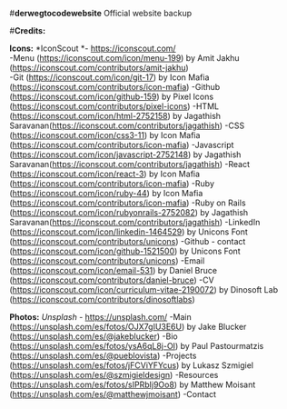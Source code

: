 #**derwegtocodewebsite**
Official website backup

#**Credits:**

**Icons:** *IconScout *- https://iconscout.com/ </br>
  -Menu (https://iconscout.com/icon/menu-199) by Amit Jakhu (https://iconscout.com/contributors/amit-jakhu) </br>
  -Git (https://iconscout.com/icon/git-17) by Icon Mafia (https://iconscout.com/contributors/icon-mafia)
  -Github (https://iconscout.com/icon/github-159) by Pixel Icons (https://iconscout.com/contributors/pixel-icons)
  -HTML (https://iconscout.com/icon/html-2752158) by Jagathish Saravanan(https://iconscout.com/contributors/jagathish)
  -CSS (https://iconscout.com/icon/css3-11) by Icon Mafia (https://iconscout.com/contributors/icon-mafia)
  -Javascript (https://iconscout.com/icon/javascript-2752148) by Jagathish Saravanan(https://iconscout.com/contributors/jagathish)
  -React (https://iconscout.com/icon/react-3) by Icon Mafia (https://iconscout.com/contributors/icon-mafia)
  -Ruby (https://iconscout.com/icon/ruby-44) by Icon Mafia (https://iconscout.com/contributors/icon-mafia)
  -Ruby on Rails (https://iconscout.com/icon/rubyonrails-2752082) by Jagathish Saravanan(https://iconscout.com/contributors/jagathish)
  -LinkedIn (https://iconscout.com/icon/linkedin-1464529) by Unicons Font (https://iconscout.com/contributors/unicons)
  -Github - contact (https://iconscout.com/icon/github-1521500) by Unicons Font (https://iconscout.com/contributors/unicons)
  -Email (https://iconscout.com/icon/email-531) by Daniel Bruce (https://iconscout.com/contributors/daniel-bruce)
  -CV (https://iconscout.com/icon/curriculum-vitae-2190072) by Dinosoft Lab (https://iconscout.com/contributors/dinosoftlabs)

**Photos:** *Unsplash* - https://unsplash.com/
  -Main (https://unsplash.com/es/fotos/OJX7gIU3E6U) by Jake Blucker (https://unsplash.com/es/@jakeblucker)
  -Bio (https://unsplash.com/es/fotos/ysA6qL8j-OI) by Paul Pastourmatzis (https://unsplash.com/es/@pueblovista)
  -Projects (https://unsplash.com/es/fotos/jFCViYFYcus) by Lukasz Szmigiel (https://unsplash.com/es/@szmigieldesign)
  -Resources (https://unsplash.com/es/fotos/sIPRbIj9Oo8) by Matthew Moisant (https://unsplash.com/es/@matthewjmoisant)
  -Contact


